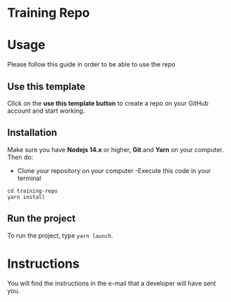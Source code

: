 # Training Repo

# Usage

Please follow this guide in order to be able to use the repo

## Use this template

Click on the **use this template button** to create a repo on your GitHub account and start working.

## Installation

Make sure you have **Nodejs 14.x** or higher, **Git** and **Yarn** on your computer.
Then do:

- Clone your repository on your computer
  -Execute this code in your terminal

```
cd training-repo
yarn install
```

## Run the project

To run the project, type `yarn launch`.

# Instructions

You will find the instructions in the e-mail that a developer will have sent you.
